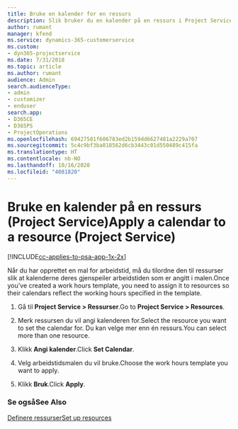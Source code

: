 ```yaml
---
title: Bruke en kalender for en ressurs
description: Slik bruker du en kalender på en ressurs i Project Service
author: rumant
manager: kfend
ms.service: dynamics-365-customerservice
ms.custom:
- dyn365-projectservice
ms.date: 7/31/2018
ms.topic: article
ms.author: rumant
audience: Admin
search.audienceType:
- admin
- customizer
- enduser
search.app:
- D365CE
- D365PS
- ProjectOperations
ms.openlocfilehash: 69427581f606783ed2b159dd6627481a2229a707
ms.sourcegitcommit: 5c4c9bf3ba018562d6cb3443c01d550489c415fa
ms.translationtype: HT
ms.contentlocale: nb-NO
ms.lasthandoff: 10/16/2020
ms.locfileid: "4081820"
---
```

# <a name="apply-a-calendar-to-a-resource-project-service"></a><span data-ttu-id="7875c-103">Bruke en kalender på en ressurs (Project Service)</span><span class="sxs-lookup"><span data-stu-id="7875c-103">Apply a calendar to a resource (Project Service)</span></span>

[!INCLUDE[cc-applies-to-psa-app-1x-2x](../includes/cc-applies-to-psa-app-1x-2x.md)]

<span data-ttu-id="7875c-104">Når du har opprettet en mal for arbeidstid, må du tilordne den til ressurser slik at kalenderne deres gjenspeiler arbeidstiden som er angitt i malen.</span><span class="sxs-lookup"><span data-stu-id="7875c-104">Once you’ve created a work hours template, you need to assign it to resources so their calendars reflect the working hours specified in the template.</span></span>  
  
1.  <span data-ttu-id="7875c-105">Gå til **Project Service > Ressurser**.</span><span class="sxs-lookup"><span data-stu-id="7875c-105">Go to **Project Service > Resources**.</span></span>  
  
2.  <span data-ttu-id="7875c-106">Merk ressursen du vil angi kalenderen for.</span><span class="sxs-lookup"><span data-stu-id="7875c-106">Select the resource you want to set the calendar for.</span></span> <span data-ttu-id="7875c-107">Du kan velge mer enn én ressurs.</span><span class="sxs-lookup"><span data-stu-id="7875c-107">You can select more than one resource.</span></span>  
  
3.  <span data-ttu-id="7875c-108">Klikk **Angi kalender**.</span><span class="sxs-lookup"><span data-stu-id="7875c-108">Click **Set Calendar**.</span></span>  
  
4.  <span data-ttu-id="7875c-109">Velg arbeidstidsmalen du vil bruke.</span><span class="sxs-lookup"><span data-stu-id="7875c-109">Choose the work hours template you want to apply.</span></span>  
  
5.  <span data-ttu-id="7875c-110">Klikk **Bruk**.</span><span class="sxs-lookup"><span data-stu-id="7875c-110">Click **Apply**.</span></span>  
  
### <a name="see-also"></a><span data-ttu-id="7875c-111">Se også</span><span class="sxs-lookup"><span data-stu-id="7875c-111">See Also</span></span>  
 [<span data-ttu-id="7875c-112">Definere ressurser</span><span class="sxs-lookup"><span data-stu-id="7875c-112">Set up resources</span></span>](../psa/set-up-resources.md)
